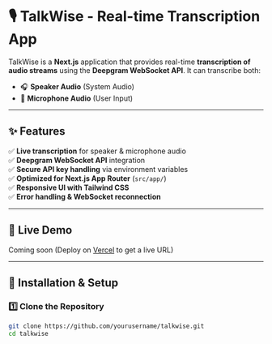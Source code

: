 # 🎙️ TalkWise - Real-time Transcription App

TalkWise is a **Next.js** application that provides real-time **transcription of audio streams** using the **Deepgram WebSocket API**. It can transcribe both:
- 🎧 **Speaker Audio** (System Audio)
- 🎤 **Microphone Audio** (User Input)

---

## ✨ Features
✅ **Live transcription** for speaker & microphone audio  
✅ **Deepgram WebSocket API** integration  
✅ **Secure API key handling** via environment variables  
✅ **Optimized for Next.js App Router** (`src/app/`)  
✅ **Responsive UI with Tailwind CSS**  
✅ **Error handling & WebSocket reconnection**  

---

## 🚀 Live Demo
Coming soon (Deploy on [Vercel](https://vercel.com/) to get a live URL)

---

## 📌 Installation & Setup

### **1️⃣ Clone the Repository**
```bash
git clone https://github.com/yourusername/talkwise.git
cd talkwise
